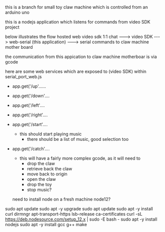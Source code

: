 this is a branch for small toy claw machine which is controlled from an arduino uno

this is a nodejs application which listens for commands from
video SDK project

below illustrates the flow
hosted web video sdk 1:1 chat ---> video SDK ---> web-serial (this application) ---> serial commands to claw machine mother board

the communication from this appication to claw machine motherboar is via gcode

here are some web services which are exposed to (video SDK) within serial_port_web.js
- app.get('/up'......
- app.get('/down'....
- app.get('/left'....
- app.get('/right'....
- app.get('/start'....
  - this should start playing music
    - there should be a list of music, good selection too
- app.get('/catch'....
  - this will have a fairly more complex gcode, as it will need to
    - drop the claw
    - retrieve back the claw
    - move back to origin
    - open the claw
    - drop the toy
    - stop music?
  

  need to install node on a fresh machine
  node12?

sudo apt update
sudo apt -y upgrade
sudo apt update
sudo apt -y install curl dirmngr apt-transport-https lsb-release ca-certificates
curl -sL https://deb.nodesource.com/setup_12.x | sudo -E bash -
sudo apt -y install nodejs
sudo apt -y install gcc g++ make
